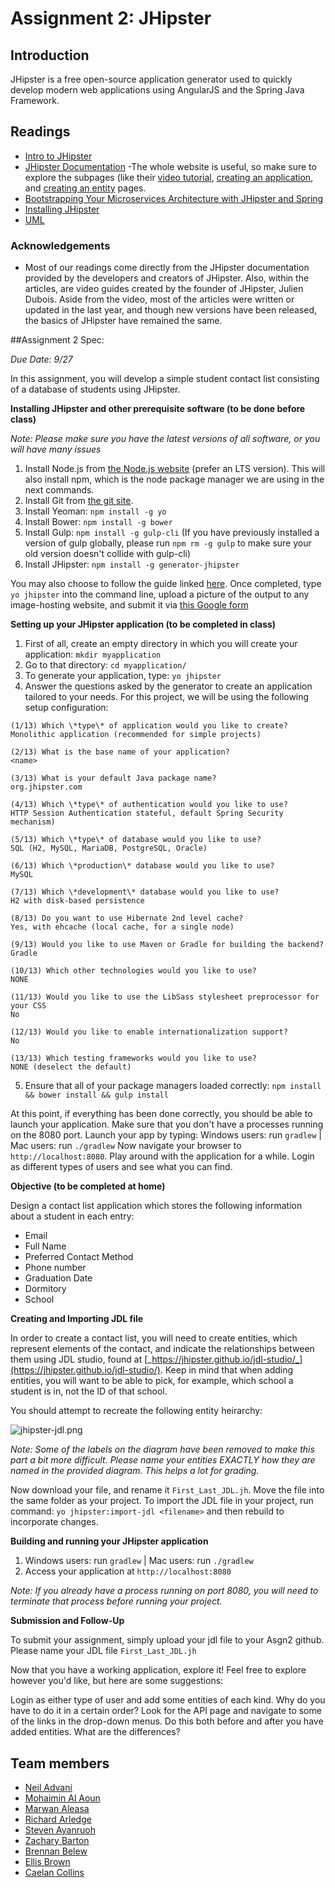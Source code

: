 # Assignment 2: JHipster 
## Introduction

JHipster is a free open-source application generator used to quickly develop modern web applications using AngularJS and the Spring Java Framework.

## Readings
+ [Intro to JHipster](https://spring.io/blog/2015/02/10/introducing-jhipster)
+ [JHipster Documentation](https://jhipster.github.io/)
-The whole website is useful, so make sure to explore the subpages (like their [video tutorial](https://jhipster.github.io/video-tutorial/), [creating an application](https://jhipster.github.io/creating-an-app/), and [creating an entity]( https://jhipster.github.io/creating-an-entity/) pages. 
+ [Bootstrapping Your Microservices Architecture with JHipster and Spring](https://blog.heroku.com/bootstrapping_your_microservices_architecture_with_jhipster_and_spring)
+ [Installing JHipster](http://www.uvionicstech.com/blog/development/jhipster-installation-and-build-guide/)
+ [UML](https://jhipster.github.io/jhipster-uml/)

### Acknowledgements
+ Most of our readings come directly from the JHipster documentation provided by the developers and creators of JHipster. Also, within the articles, are video guides created by the founder of JHipster, Julien Dubois. Aside from the video, most of the articles were written or updated in the last year, and though new versions have been released, the basics of JHipster have remained the same.

##Assignment 2 Spec: 

*Due Date: 9/27*

In this assignment, you will develop a simple student contact list consisting of a database of students using JHipster.

**Installing JHipster and other prerequisite software (to be done before class)**

*Note: Please make sure you have the latest versions of all software, or you will have many issues*

1. Install Node.js from [the Node.js website](http://nodejs.org/) (prefer an LTS version). This will also install npm, which is the node package manager we are using in the next commands.
2. Install Git from [the git site](https://git-scm.com/).
3. Install Yeoman: `npm install -g yo`
4. Install Bower: `npm install -g bower`
5. Install Gulp: `npm install -g gulp-cli` (If you have previously installed a version of gulp globally, please run `npm rm -g gulp` to make sure your old version doesn&#39;t collide with gulp-cli)
6. Install JHipster: `npm install -g generator-jhipster`


You may also choose to follow the guide linked [here](http://www.uvionicstech.com/blog/development/jhipster-installation-and-build-guide/).
Once completed, type `yo jhipster` into the command line, upload a picture of the output to any image-hosting website, and submit it via [this Google form](https://docs.google.com/forms/d/e/1FAIpQLSfGNnvSN1LOC54gLVoSsFfHPv6KHVt-dVgX_Elnq7dWBEMMpw/viewform)

 **Setting up your JHipster application (to be completed in class)**

1. First of all, create an empty directory in which you will create your application: `mkdir myapplication`
2. Go to that directory: `cd myapplication/`
3. To generate your application, type: `yo jhipster`
4. Answer the questions asked by the generator to create an application tailored to your needs.
For this project, we will be using the following setup configuration:
```
(1/13) Which \*type\* of application would you like to create?
Monolithic application (recommended for simple projects)

(2/13) What is the base name of your application?
<name>

(3/13) What is your default Java package name?
org.jhipster.com

(4/13) Which \*type\* of authentication would you like to use?
HTTP Session Authentication stateful, default Spring Security mechanism)

(5/13) Which \*type\* of database would you like to use?
SQL (H2, MySQL, MariaDB, PostgreSQL, Oracle)

(6/13) Which \*production\* database would you like to use?
MySQL

(7/13) Which \*development\* database would you like to use?
H2 with disk-based persistence

(8/13) Do you want to use Hibernate 2nd level cache?
Yes, with ehcache (local cache, for a single node)

(9/13) Would you like to use Maven or Gradle for building the backend?
Gradle

(10/13) Which other technologies would you like to use?
NONE

(11/13) Would you like to use the LibSass stylesheet preprocessor for your CSS
No

(12/13) Would you like to enable internationalization support?
No

(13/13) Which testing frameworks would you like to use?
NONE (deselect the default)
```

5. Ensure that all of your package managers loaded correctly: `npm install && bower install && gulp install`

At this point, if everything has been done correctly, you should be able to launch your application. Make sure that you don't have a processes running on the 8080 port. Launch your app by typing:
Windows users: run `gradlew` | Mac users: run `./gradlew`
Now navigate your browser to `http://localhost:8080`. Play around with the application for a while. Login as different types of users and see what you can find.

**Objective (to be completed at home)**

Design a contact list application which stores the following information about a student in each entry:

- Email
- Full Name
- Preferred Contact Method
- Phone number
- Graduation Date
- Dormitory
- School

**Creating and Importing JDL file**

In order to create a contact list, you will need to create entities, which represent elements of the contact, and indicate the relationships between them using JDL studio, found at [_https://jhipster.github.io/jdl-studio/_](https://jhipster.github.io/jdl-studio/). Keep in mind that when adding entities, you will want to be able to pick, for example, which school a student is in, not the ID of that school.

You should attempt to recreate the following entity heirarchy:

![jhipster-jdl.png](http://s9.postimg.org/v0h4lnmrz/pic.png)

*Note: Some of the labels on the diagram have been removed to make this part a bit more difficult. Please name your entities EXACTLY how they are named in the provided diagram. This helps a lot for grading.*

Now download your file, and rename it `First_Last_JDL.jh`. Move the file into the same folder as your project. To import the JDL file in your project, run command: `yo jhipster:import-jdl <filename>` and then rebuild to incorporate changes.

**Building and running your JHipster application**

1. Windows users: run `gradlew` | Mac users: run `./gradlew`
2. Access your application at `http://localhost:8080`

*Note: If you already have a process running on port 8080, you will need to terminate that process before running your project.*

**Submission and Follow-Up**

To submit your assignment, simply upload your jdl file to your Asgn2 github. Please name your JDL file `First_Last_JDL.jh`

Now that you have a working application, explore it! Feel free to explore however you'd like, but here are some suggestions:

Login as either type of user and add some entities of each kind. Why do you have to do it in a certain order?
Look for the API page and navigate to some of the links in the drop-down menus. Do this both before and after you have added entities. What are the differences?



## Team members

+ [Neil Advani](mailto:neil.advani@vanderbilt.edu)
+ [Mohaimin Al Aoun](mailto:mohaimin.al.aoun@vanderbilt.edu)
+ [Marwan Aleasa](mailto:marwan.a.aleasa@vanderbilt.edu)
+ [Richard Arledge](richard.b.arledge@Vanderbilt.Edu)
+ [Steven Ayanruoh](mailto:steven.ayanruoh@vanderbilt.edu)
+ [Zachary Barton](mailto:zachary.m.barton@Vanderbilt.Edu)
+ [Brennan Belew](mailto:brennan.c.belew@vanderbilt.edu)
+ [Ellis Brown](mailto:ellis.l.brown@vanderbilt.edu)
+ [Caelan Collins](mailto:caelan.p.collins@vanderbilt.edu)